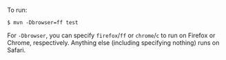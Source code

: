 To run:

```shell
$ mvn -Dbrowser=ff test
```

For `-Dbrowser`, you can specify `firefox`/`ff` or `chrome`/`c` to run on Firefox or Chrome, respectively. Anything else (including specifying nothing) runs on Safari.